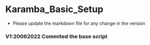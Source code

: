 # Karamba_Basic_Setup
* Please update the markdown file for any change in the version 
### V1:20062022 Commited the base script

